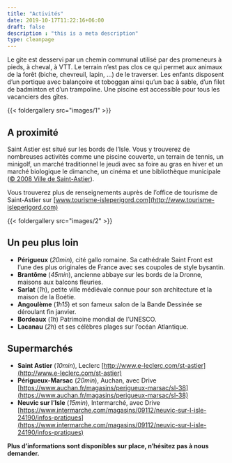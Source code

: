 ```yaml
---
title: "Activités"
date: 2019-10-17T11:22:16+06:00
draft: false
description : "this is a meta description"
type: cleanpage
---
```


Le gite est desservi par un chemin communal utilisé par des promeneurs à pieds, à cheval, à VTT. Le terrain n’est pas clos ce qui permet aux animaux de la forêt (biche, chevreuil, lapin, ...) de le traverser. Les enfants disposent d’un portique avec balançoire et toboggan ainsi qu’un bac à sable, d’un filet de badminton et d’un trampoline. Une piscine est accessible pour tous les vacanciers des gîtes.

{{< foldergallery src="images/1" >}}

## A proximité

Saint Astier est situé sur les bords de l’Isle. Vous y trouverez de nombreuses activités comme une piscine couverte, un terrain de tennis, un minigolf, un marché traditionnel le jeudi avec sa foire au gras en hiver et un marché biologique le dimanche, un cinéma et une bibliothèque municipale ([© 2008 Ville de Saint-Astier](http://www.ville-saint-astier.fr/)).

Vous trouverez plus de renseignements auprès de l’office de tourisme de Saint-Astier sur [www.tourisme-isleperigord.com](http://www.tourisme-isleperigord.com)

{{< foldergallery src="images/2" >}}

## Un peu plus loin

* **Périgueux** (_20min_), cité gallo romaine. Sa cathédrale Saint Front est l’une des plus originales de France avec ses coupoles de style bysantin.
* **Brantôme** (_45min_), ancienne abbaye sur les bords de la Dronne, maisons aux balcons fleuries.
* **Sarlat** (_1h_), petite ville médiévale connue pour son architecture et la maison de la Boétie.
* **Angoulème** (_1h15_) et son fameux salon de la Bande Dessinée se déroulant fin janvier.
* **Bordeaux** (_1h_) Patrimoine mondial de l’UNESCO.
* **Lacanau** (_2h_) et ses célèbres plages sur l’océan Atlantique.

## Supermarchés

* **Saint Astier** (_10min_), Leclerc [http://www.e-leclerc.com/st-astier](http://www.e-leclerc.com/st-astier)
* **Périgueux-Marsac** (_20min_), Auchan, avec Drive [https://www.auchan.fr/magasins/perigueux-marsac/sl-38](https://www.auchan.fr/magasins/perigueux-marsac/sl-38)
* **Neuvic sur l’Isle** (_15min_), Intermarché, avec Drive [https://www.intermarche.com/magasins/09112/neuvic-sur-l-isle-24190/infos-pratiques](https://www.intermarche.com/magasins/09112/neuvic-sur-l-isle-24190/infos-pratiques)

**Plus d’informations sont disponibles sur place, n’hésitez pas à nous demander.**
